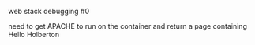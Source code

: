 web stack debugging #0

need to get APACHE to run on the container and return a page containing Hello Holberton
